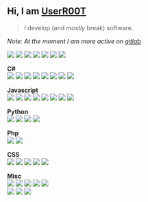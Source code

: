 ## Hi, I am [UserR00T](https://userrr00t.com)
> I develop (and _mostly_ break) software.  

_Note: At the moment I am more active on [gitlab](https://gitlab.com/userr00t)_

![](https://img.shields.io/badge/Language-C%23-informational?style=flat-square&color=901838)
![](https://img.shields.io/badge/Language-Javascript-informational?style=flat-square&color=d84030)
![](https://img.shields.io/badge/Language-Typescript-informational?style=flat-square&color=f05020)
![](https://img.shields.io/badge/Language-Python-informational?style=flat-square&color=f89830)
![](https://img.shields.io/badge/Language-PHP-informational?style=flat-square&color=f8b837)
![](https://img.shields.io/badge/Language-CSS-informational?style=flat-square&color=ffd700)
![](https://img.shields.io/badge/Language-SQL-informational?style=flat-square)

**C#**  
![](https://img.shields.io/badge/C%23-LiteDB-informational?style=flat-square&color=901838)
![](https://img.shields.io/badge/C%23-MongoDB.Driver-informational?style=flat-square&color=901838)
![](https://img.shields.io/badge/C%23-Json.Net-informational?style=flat-square&color=901838)
![](https://img.shields.io/badge/C%23-Mono.Cecil-informational?style=flat-square&color=901838)
![](https://img.shields.io/badge/C%23-Mono.Cecil.Inject-informational?style=flat-square&color=901838)
![](https://img.shields.io/badge/C%23-Fody.Costura-informational?style=flat-square&color=901838)
![](https://img.shields.io/badge/C%23-commandline-informational?style=flat-square&color=901838)
![](https://img.shields.io/badge/C%23-Microsoft.CodeAnalysis.CSharp-informational?style=flat-square&color=901838)

**Javascript**  
![](https://img.shields.io/badge/JS-VanillaJS-informational?style=flat-square&color=d84030)
![](https://img.shields.io/badge/JS-Node.js-informational?style=flat-square&color=d84030)
![](https://img.shields.io/badge/JS-Vue-informational?style=flat-square&color=d84030)
![](https://img.shields.io/badge/JS-Vuex-informational?style=flat-square&color=d84030)
![](https://img.shields.io/badge/JS-VueRouter-informational?style=flat-square&color=d84030)
![](https://img.shields.io/badge/JS-Vue--i18n-informational?style=flat-square&color=d84030)
![](https://img.shields.io/badge/JS-Nuxt-informational?style=flat-square&color=d84030)
![](https://img.shields.io/badge/TS-Nuxt--ts-informational?style=flat-square&color=f05020)

**Python**  
![](https://img.shields.io/badge/Python-Flask-informational?style=flat-square&color=f89830)
![](https://img.shields.io/badge/Python-Graphene-informational?style=flat-square&color=f89830)
![](https://img.shields.io/badge/Python-Graphene--Mongo-informational?style=flat-square&color=f89830)
![](https://img.shields.io/badge/Python-MongoEngine-informational?style=flat-square&color=f89830)

**Php**  
![](https://img.shields.io/badge/PHP-Laravel-informational?style=flat-square&color=f8b837)
![](https://img.shields.io/badge/PHP-Lumen-informational?style=flat-square&color=f8b837)

**CSS**  
![](https://img.shields.io/badge/CSS-TailwindCSS-informational?style=flat-square&color=ffd700)
![](https://img.shields.io/badge/CSS-Element--UI-informational?style=flat-square&color=ffd700)
![](https://img.shields.io/badge/CSS-Vuetify-informational?style=flat-square&color=ffd700)
![](https://img.shields.io/badge/CSS-Buefy-informational?style=flat-square&color=ffd700)
![](https://img.shields.io/badge/CSS-Keen--UI-informational?style=flat-square&color=ffd700)

**Misc**  
![](https://img.shields.io/badge/Database-PostgreSQL-informational?style=flat-square)
![](https://img.shields.io/badge/Database-MySQL-informational?style=flat-square)
![](https://img.shields.io/badge/Database-MongoDB-informational?style=flat-square)
![](https://img.shields.io/badge/Database-SQLite-informational?style=flat-square)
![](https://img.shields.io/badge/Database-LiteDB-informational?style=flat-square)  
![](https://img.shields.io/badge/CI-Github%20Actions-informational?style=flat-square)
![](https://img.shields.io/badge/CI-CircleCI-informational?style=flat-square)
![](https://img.shields.io/badge/CI-TravisCI-informational?style=flat-square)

